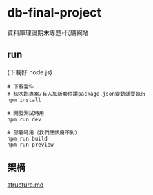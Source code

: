# db-final-project

資料庫理論期末專題-代購網站

## run

(下載好 node.js)

```
# 下載套件
# 初次跑專案/有人加新套件讓package.json變動就要執行
npm install

# 開發測試時用
npm run dev

# 部署時用（我們應該用不到）
npm run build
npm run preview
```

## 架構

[structure.md](./structure.md)

